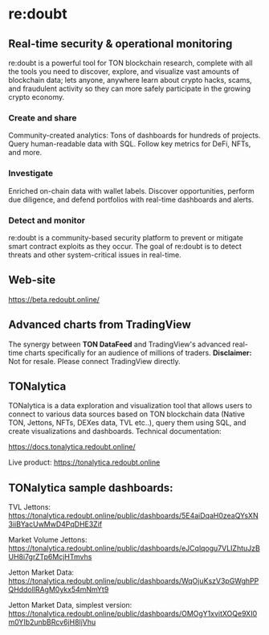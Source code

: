 # re:doubt
## Real-time security & operational monitoring

re:doubt is a powerful tool for TON blockchain research, complete with all the tools you need to discover, explore, and visualize vast amounts of blockchain data; lets anyone, anywhere learn about crypto hacks, scams, and fraudulent activity so they can more safely participate in the growing crypto economy.

### Create and share
Community-created analytics: Tons of dashboards for hundreds of projects. Query human-readable data with SQL. Follow key metrics for DeFi, NFTs, and more.

### Investigate
Enriched on-chain data with wallet labels. Discover opportunities, perform due diligence, and defend portfolios with real-time dashboards and alerts.

### Detect and monitor
re:doubt is a community-based security platform to prevent or mitigate smart contract exploits as they occur. The goal of re:doubt is to detect threats and other system-critical issues in real-time.

## Web-site

https://beta.redoubt.online/

## Advanced charts from TradingView 
The synergy between **TON DataFeed** and TradingView's advanced real-time charts specifically for an audience of millions of traders.
**Disclaimer:** Not for resale. Please connect TradingView directly.

## TONalytica

TONalytica is a data exploration and visualization tool that allows users to connect to various data sources based on TON blockchain data (Native TON, Jettons, NFTs, DEXes data, TVL etc..), query them using SQL, and create visualizations and dashboards. Technical documentation:

https://docs.tonalytica.redoubt.online/

Live product:
https://tonalytica.redoubt.online

## TONalytica sample dashboards:


TVL Jettons: 
https://tonalytica.redoubt.online/public/dashboards/5E4aiDqaH0zeaQYsXN3iiBYacUwMwD4PqDHE3Zif

Market Volume Jettons:
https://tonalytica.redoubt.online/public/dashboards/eJCqlqogu7VLIZhtuJzBUH8i7grZTp6McjHTmvhs

Jetton <specific> Market Data:
https://tonalytica.redoubt.online/public/dashboards/WqOjuKszV3pGWghPPQHddollRAgM0ykx54mNmYt9

Jetton <specific> Market Data, simplest version:
https://tonalytica.redoubt.online/public/dashboards/OMOgY1xvitXOQe9XI0m0YIb2unbBRcv6jH8ljVhu

